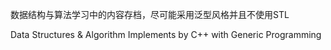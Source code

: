 数据结构与算法学习中的内容存档，尽可能采用泛型风格并且不使用STL

Data Structures & Algorithm Implements by C++ with Generic Programming
